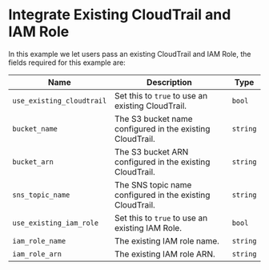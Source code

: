 # Integrate Existing CloudTrail and IAM Role

In this example we let users pass an existing CloudTrail and IAM Role,
the fields required for this example are:

| Name | Description | Type |
|------|-------------|------|
| `use_existing_cloudtrail` | Set this to `true` to use an existing CloudTrail. | `bool` |
| `bucket_name` | The S3 bucket name configured in the existing CloudTrail. | `string` |
| `bucket_arn` | The S3 bucket ARN configured in the existing CloudTrail. | `string` |
| `sns_topic_name` | The SNS topic name configured in the existing CloudTrail. | `string` |
| `use_existing_iam_role` | Set this to `true` to use an existing IAM Role. | `bool` |
| `iam_role_name` | The existing IAM role name. | `string` |
| `iam_role_arn` | The existing IAM role ARN. | `string` |
